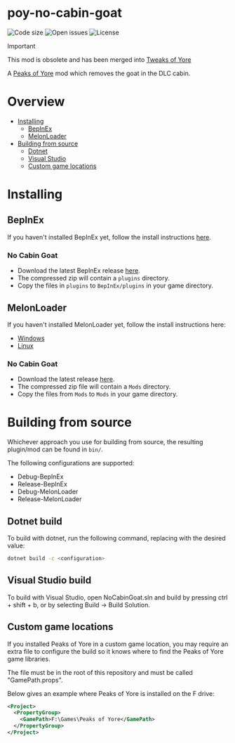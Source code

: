 # poy-no-cabin-goat
![Code size](https://img.shields.io/github/languages/code-size/Kaden5480/poy-no-cabin-goat?color=5c85d6)
![Open issues](https://img.shields.io/github/issues/Kaden5480/poy-no-cabin-goat?color=d65c5c)
![License](https://img.shields.io/github/license/Kaden5480/poy-no-cabin-goat?color=a35cd6)

> [!IMPORTANT]
> This mod is obsolete and has been merged into [Tweaks of Yore](https://github.com/Kaden5480/poy-tweaks-of-yore)

A
[Peaks of Yore](https://store.steampowered.com/app/2236070/)
mod which removes the goat in the DLC cabin.

# Overview
- [Installing](#installing)
    - [BepInEx](#bepinex)
    - [MelonLoader](#melonloader)
- [Building from source](#building-from-source)
    - [Dotnet](#dotnet-build)
    - [Visual Studio](#visual-studio-build)
    - [Custom game locations](#custom-game-locations)

# Installing
## BepInEx
If you haven't installed BepInEx yet, follow the install instructions
[here](https://github.com/Kaden5480/modloader-instructions#bepinex).

### No Cabin Goat
- Download the latest BepInEx release
[here](https://github.com/Kaden5480/poy-no-cabin-goat/releases).
- The compressed zip will contain a `plugins` directory.
- Copy the files in `plugins` to `BepInEx/plugins` in your game directory.

## MelonLoader
If you haven't installed MelonLoader yet, follow the install instructions here:
- [Windows](https://github.com/Kaden5480/modloader-instructions#melonloader-windows)
- [Linux](https://github.com/Kaden5480/modloader-instructions#melonloader-linux)

### No Cabin Goat
- Download the latest release
[here](https://github.com/Kaden5480/poy-no-cabin-goat/releases).
- The compressed zip file will contain a `Mods` directory.
- Copy the files from `Mods` to `Mods` in your game directory.

# Building from source
Whichever approach you use for building from source, the resulting
plugin/mod can be found in `bin/`.

The following configurations are supported:
- Debug-BepInEx
- Release-BepInEx
- Debug-MelonLoader
- Release-MelonLoader

## Dotnet build
To build with dotnet, run the following command, replacing
<configuration> with the desired value:
```sh
dotnet build -c <configuration>
```

## Visual Studio build
To build with Visual Studio, open NoCabinGoat.sln and build by pressing ctrl + shift + b,
or by selecting Build -> Build Solution.

## Custom game locations
If you installed Peaks of Yore in a custom game location, you may require
an extra file to configure the build so it knows where to find the Peaks of Yore game
libraries.

The file must be in the root of this repository and must be called "GamePath.props".

Below gives an example where Peaks of Yore is installed on the F drive:
```xml
<Project>
  <PropertyGroup>
    <GamePath>F:\Games\Peaks of Yore</GamePath>
  </PropertyGroup>
</Project>
```
